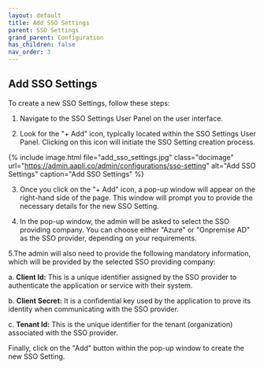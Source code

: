 ```yaml
---
layout: default
title: Add SSO Settings
parent: SSO Settings
grand_parent: Configuration
has_children: false
nav_order: 3
---
```


## Add SSO Settings

To create a new SSO Settings, follow these steps:

1. Navigate to the SSO Settings User Panel on the user interface.

2. Look for the "+ Add" icon, typically located within the SSO Settings User Panel. Clicking on this icon will initiate the SSO Setting creation process.

{% include image.html file="add_sso_settings.jpg" class="docimage" url="https://admin.aapli.co/admin/configurations/sso-setting" alt="Add SSO Settings" caption="Add SSO Settings" %}

3. Once you click on the "+ Add" icon, a pop-up window will appear on the right-hand side of the page. This window will prompt you to provide the necessary details for the new SSO Setting.

4. In the pop-up window, the admin will be asked to select the SSO providing company. You can choose either "Azure" or "Onpremise AD" as the SSO provider, depending on your requirements.

5.The admin will also need to provide the following mandatory information, which will be provided by the selected SSO providing company:

a. **Client Id:** This is a unique identifier assigned by the SSO provider to authenticate the application or service with their system.

b. **Client Secret:** It is a confidential key used by the application to prove its identity when communicating with the SSO provider.

c. **Tenant Id:** This is the unique identifier for the tenant (organization) associated with the SSO provider.

Finally, click on the "Add" button within the pop-up window to create the new SSO Setting.
